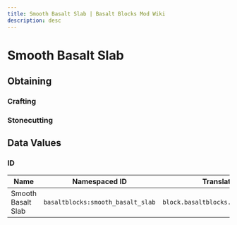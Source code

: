 ```yaml
---
title: Smooth Basalt Slab | Basalt Blocks Mod Wiki
description: desc
---
```


# Smooth Basalt Slab

<InvSlot id="basaltblocks:smooth_basalt_slab" />

## Obtaining

### Crafting

<ShapedRecipe
a3="smooth_basalt" b3="smooth_basalt" c3="smooth_basalt"
output="basaltblocks:smooth_basalt_slab"
:count="6"/>

### Stonecutting

<StonecutterRecipe
input="smooth_basalt"
output="basaltblocks:smooth_basalt_slab"
:count="2"/>

## Data Values

### ID

| Name               | Namespaced ID                     | Translation Key                         |
| ------------------ | --------------------------------- | --------------------------------------- |
| Smooth Basalt Slab | `basaltblocks:smooth_basalt_slab` | `block.basaltblocks.smooth_basalt_slab` |
